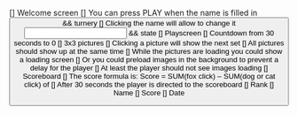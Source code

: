[] Welcome screen <Component>
    [] You can press PLAY when the name is filled in <button> && turnery
    [] Clicking the name will allow to change it <input> && state
[] Playscreen <Component>
    [] Countdown from 30 seconds to 0
    [] 3x3 pictures <Component>
    [] Clicking a picture will show the next set
        [] All pictures should show up at the same time
        [] While the pictures are loading you could show a loading screen
        [] Or you could preload images in the background to prevent a delay for the player
        [] At least the player should not see images loading
[] Scoreboard <Component>
    [] The score formula is: Score = SUM(fox click) – SUM(dog or cat click) <globalState> of <prop>
[] After 30 seconds the player is directed to the scoreboard
    [] Rank
    [] Name
    [] Score
    [] Date